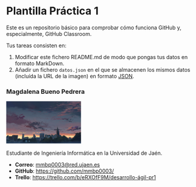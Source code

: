 # Plantilla Práctica 1
Este es un repositorio básico para comprobar cómo funciona GitHub y, especialmente, GitHub Classroom.

Tus tareas consisten en:
1) Modificar este fichero README.md de modo que pongas tus datos en formato MarkDown.
2) Añadir un fichero <code>datos.json</code> en el que se almacenen los mismos datos (incluída la URL de la imagen) en formato [JSON](https://es.wikipedia.org/wiki/JSON).

### Magdalena Bueno Pedrera
<img src='/Malena.png' width='200px'>

Estudiante de Ingeniería Informática en la Universidad de Jaén.
* **Correo**: mmbp0003@red.ujaen.es
* **GitHub**: https://github.com/mmbp0003/
* **Trello**: https://trello.com/b/eRXOfF9M/desarrollo-ágil-pr1
